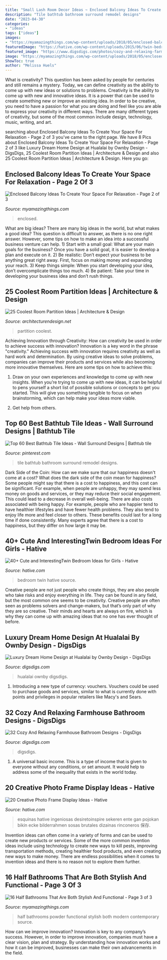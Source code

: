 ```yaml
---
title: "Small Lash Room Decor Ideas ~ Enclosed Balcony Ideas To Create Your Space For Relaxation"
description: "Tile bathtub bathroom surround remodel designs"
date: "2023-04-30"
categories:
- "ideas"
tags: ["ideas"]
images:
- "https://myamazingthings.com/wp-content/uploads/2018/05/enclosed-balcony-10-.jpg"
featuredImage: "https://hative.com/wp-content/uploads/2015/06/twin-bedroom-ideas-for-girls/9-twin-bedroom-ideas-for-girls.jpg"
featured_image: "https://www.digsdigs.com/photos/cozy-and-relaxing-farmhouse-bathroom-designs-28-554x739.jpg"
image: "https://myamazingthings.com/wp-content/uploads/2018/05/enclosed-balcony-10-.jpg"
ShowToc: true
author: "Melissa Huels"
---
```



What is creativity? This question has been asked by people for centuries and still remains a mystery. Today, we can define creativity as the ability to come up with new ideas or solutions to problems.
Creativity is the ability to come up with new and innovative ideas. It is a power that can be used to create something new or improve an existing idea. In order to be creative, you need to have a passion for what you are doing and feel like you are able to express your creativity in different ways. There are many different types of creativity, but some of the most common include design, technology, music, writing, and art.

	

		
searching about Enclosed Balcony Ideas To Create Your Space For Relaxation - Page 2 of 3 you've came to the right page. We have 8 Pics about Enclosed Balcony Ideas To Create Your Space For Relaxation - Page 2 of 3 like Luxury Dream Home Design at Hualalai by Ownby Design - DigsDigs, 25 Coolest Room Partition Ideas | Architecture &amp; Design and also 25 Coolest Room Partition Ideas | Architecture &amp; Design. Here you go:
		
    
## Enclosed Balcony Ideas To Create Your Space For Relaxation - Page 2 Of 3

<img loading=lazy src="https://myamazingthings.com/wp-content/uploads/2018/05/enclosed-balcony-10-.jpg" onerror="this.onerror=null;this.src='https://tse4.mm.bing.net/th?id=OIP.TNsOn7AjSnVYdhNpLHsNhgHaJ6&amp;pid=15.1';" alt="Enclosed Balcony Ideas To Create Your Space For Relaxation - Page 2 of 3">

_Source: myamazingthings.com_

>enclosed. 

	

What are big ideas?
There are many big ideas in the world, but what makes a good idea? This question is difficult to answer, as there is no one right answer. However, some tips on how to make an idea into a successful business venture can help. 1) Start with a small goal: What are your main goals for the business? Once you have a solid goal, it is easier to develop a plan and execute on it. 2) Be realistic: Don’t expect your business to be anything great right away. First, focus on making money and expanding your reach. 3) Keep things simple: When you start developing your idea, don’t overcomplicate things too much. 4) Be patient: Take your time in developing your business idea and don’t rush things.

    
## 25 Coolest Room Partition Ideas | Architecture &amp; Design

<img loading=lazy src="http://cdn.architecturendesign.net/wp-content/uploads/2014/08/753.jpg" onerror="this.onerror=null;this.src='https://tse1.mm.bing.net/th?id=OIP.vY66Fsip9dzeE_fMcrXXUQHaLK&amp;pid=15.1';" alt="25 Coolest Room Partition Ideas | Architecture &amp; Design">

_Source: architecturendesign.net_

>partition coolest. 

	

Achieving Innovation through Creativity: How can creativity be used in order to achieve success with innovation?
Innovation is a key word in the phrase "creativity." Achieving success with innovation requires creativity as well as hard work and determination. By using creative ideas to solve problems, companies can improve their products and services while also becoming more innovative themselves. Here are some tips on how to achieve this: 
1. Draw on your own experiences and knowledge to come up with new insights. When you’re trying to come up with new ideas, it can be helpful to pens yourself a short list of possible solutions or concepts to get you started. This will give you something tangible to focus on when brainstorming, which can help make your ideas more viable. 

2. Get help from others.

    
## Top 60 Best Bathtub Tile Ideas - Wall Surround Designs | Bathtub Tile

<img loading=lazy src="https://i.pinimg.com/736x/80/f0/d9/80f0d94abe183aed9c23df3ecf75da06.jpg" onerror="this.onerror=null;this.src='https://tse2.mm.bing.net/th?id=OIP.3YqKiIPJbokaTZ48wmNLPgAAAA&amp;pid=15.1';" alt="Top 60 Best Bathtub Tile Ideas - Wall Surround Designs | Bathtub tile">

_Source: pinterest.com_

>tile bathtub bathroom surround remodel designs. 

	

Dark Side of the Coin: How can we make sure that our happiness doesn't come at a cost?
What does the dark side of the coin mean for happiness?
Some people might say that there is a cost to happiness, and this cost can be significant. For example, when people are unhappy, they may spend less money on goods and services, or they may reduce their social engagement. This could lead to a decrease in overall well-being.
There are also costs associated with being happy. For example, people who are happier tend to have healthier lifestyles and have fewer health problems. They also tend to enjoy life more and feel closer to others. These benefits could last for a long time if done consistently.
Many experts agree that there is a cost to happiness, but they differ on how large it may be.

    
## 40+ Cute And InterestingTwin Bedroom Ideas For Girls - Hative

<img loading=lazy src="https://hative.com/wp-content/uploads/2015/06/twin-bedroom-ideas-for-girls/9-twin-bedroom-ideas-for-girls.jpg" onerror="this.onerror=null;this.src='https://tse3.mm.bing.net/th?id=OIP.YE3hVlpAIV9PQpFgfL9WZgHaJ4&amp;pid=15.1';" alt="40+ Cute and InterestingTwin Bedroom Ideas for Girls - Hative">

_Source: hative.com_

>bedroom twin hative source. 

	

Creative people are not just people who create things, they are also people who take risks and enjoy everything in life. They can be found in any field, but the most common one seems to be creativity. Creative people are often seen as problems solvers and change-makers, but that’s only part of why they are so creative. Their minds and hearts are always on fire, which is why they can come up with amazing ideas that no one has ever thought of before.

    
## Luxury Dream Home Design At Hualalai By Ownby Design - DigsDigs

<img loading=lazy src="https://www.digsdigs.com/photos/hualalai-luxury-home-design-great-home-at-evening.jpg" onerror="this.onerror=null;this.src='https://tse2.mm.bing.net/th?id=OIP.x1OGpEdAyk96fxP8UNhVuwAAAA&amp;pid=15.1';" alt="Luxury Dream Home Design at Hualalai by Ownby Design - DigsDigs">

_Source: digsdigs.com_

>hualalai ownby digsdigs. 

	

1. Introducing a new type of currency: vouchers. Vouchers could be used to purchase goods and services, similar to what is currently done with points and privileges in popular retailers like Macy's and Sears. 

    
## 32 Cozy And Relaxing Farmhouse Bathroom Designs - DigsDigs

<img loading=lazy src="https://www.digsdigs.com/photos/cozy-and-relaxing-farmhouse-bathroom-designs-28-554x739.jpg" onerror="this.onerror=null;this.src='https://tse1.mm.bing.net/th?id=OIP._rTjx4JR4ZXuEJOguqYxDAHaJ4&amp;pid=15.1';" alt="32 Cozy And Relaxing Farmhouse Bathroom Designs - DigsDigs">

_Source: digsdigs.com_

>digsdigs. 

	

1. A universal basic income. This is a type of income that is given to everyone without any conditions, or set amount. It would help to address some of the inequality that exists in the world today.

    
## 20 Creative Photo Frame Display Ideas - Hative

<img loading=lazy src="http://hative.com/wp-content/uploads/2014/08/photo-frame-ideas/5-photo-frame-around-corner.jpg" onerror="this.onerror=null;this.src='https://tse1.mm.bing.net/th?id=OIP.r4PggnZlnCafjFdPvt4uuQHaLc&amp;pid=15.1';" alt="20 Creative Photo Frame Display Ideas - Hative">

_Source: hative.com_

>esquinas hative ingeniosas desiretoinspire sekeren ente gan pojokan bikin ecke bilderrahmen sosas brutales dizainas rinconeros 保存. 

	

Invention ideas can often come in a variety of forms and can be used to create new products or services. Some of the more common invention ideas include using technology to create new ways to kill pests, improving transportation methods, creating healthier food products, and even creating new ways to make money. There are endless possibilities when it comes to invention ideas and there is no reason not to explore them further.

    
## 16 Half Bathrooms That Are Both Stylish And Functional - Page 3 Of 3

<img loading=lazy src="http://myamazingthings.com/wp-content/uploads/2016/12/Contemporary-modern-powder-room-769x1024.jpg" onerror="this.onerror=null;this.src='https://tse1.mm.bing.net/th?id=OIP.HtMLBw_4BuNdM0kYYSKnAAHaJ3&amp;pid=15.1';" alt="16 Half Bathrooms That Are Both Stylish And Functional - Page 3 of 3">

_Source: myamazingthings.com_

>half bathrooms powder functional stylish both modern contemporary source. 

	

How can we improve innovation?
Innovation is key to any company’s success. However, in order to improve innovation, companies must have a clear vision, plan and strategy. By understanding how innovation works and how it can be improved, businesses can make their own advancements in the field.

